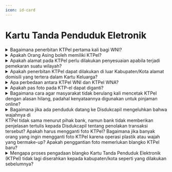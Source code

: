 ```yaml
---
icon: id-card
---
```


# Kartu Tanda Penduduk Eletronik

<details>

<summary>Bagaimana penerbitan KTPel pertama kali bagi WNI?</summary>

Berdasarkan Pasal 15 Peraturan Presiden Nomor 96 Tahun 2018, penerbitan KTPel bagi\
penduduk WNI harus memenuhi persyaratan:\
a. Telah berusia 17 tahun, sudah kawin atau pernah kawin; dan\
b. Fotokopi KK.

\
Tata cara:\
a. Penduduk mengisi Formulir Pendaftaran Peristiwa Kependudukan (F-1.02) dan melampirkan persyaratan;\
b. Dinas menerbitkan KTPel.

**Sumber rujukan:**

Pasal 15 Peraturan Presiden Nomor 96 Tahun 2018 tentang Persyaratan dan Tata Cara Pendaftaran Penduduk dan Pencatatan Sipil. ([link](https://dukcapil.kemendagri.go.id/download/detail/14))

{% hint style="success" %}
Dibuat:  23 Juni 2025 10:00 WIB | Perubahan terakhir: 23 Juni 2025 10:00 WIB
{% endhint %}

</details>



<details>

<summary>Apakah Orang Asing boleh memiliki KTPel?</summary>

Berdasarkan Pasal 16 Peraturan Presiden Nomor 96 Tahun 2018, orang asing boleh memiliki KTP-el jika memiliki Izin Tinggal tetap dan terdaftar sebagai penduduk, dengan persyaratan:\
a. Telah berusia 17 tahun, sudah kawin atau pernah kawin;\
b. Fotokopi KK; dan\
c. Fotokopi dokumen perjalanan dan fotokopi Kartu Izin Tinggal Tetap.

\
Tata cara:\
a. Penduduk mengisi Formulir Pendaftaran Peristiwa Kependudukan (F-1.02) dan melampirkan persyaratan; dan\
b. Dinas menerbitkan KTP-el.

**Sumber rujukan:**

Pasal 16 Peraturan Presiden Nomor 96 Tahun 2018 tentang Persyaratan dan Tata Cara Pendaftaran Penduduk dan Pencatatan Sipil. ([link](https://dukcapil.kemendagri.go.id/download/detail/14))

{% hint style="success" %}
Dibuat:  23 Juni 2025 10:00 WIB | Perubahan terakhir: 23 Juni 2025 10:00 WIB
{% endhint %}

</details>



<details>

<summary>Apakah alamat pada KTPel perlu dilakukan penyesuaian apabila terjadi pemekaran suatu wilayah?</summary>

Berdasarkan ketentuan Pasal 64 Ayat 8 UndangUndang Nomor 24 Tahun 2013, bahwa setiap perubahan elemen data yang terdapat di dalam KTPel, penduduk pemilik KTPel wajib melaporkan ke Disdukcapil Kabupaten/Kota untuk dilakukan perubahan atau penggantian dokumen kependudukan, termasuk juga jika terjadi pemekaran wilayah yang berdampak pada perubahan alamat pada dokumen kependudukan (KK, KTPel dan KIA).

**Sumber rujukan:**

Pasal 64 Ayat 8 Undang-Undang Nomor 24 Tahun 2013 tentang Perubahan atas Undang-Undang Nomor 23 Tahun 2006 tentang Administrasi Kependudukan. ([link](https://dukcapil.kemendagri.go.id/download/detail/3))

{% hint style="success" %}
Dibuat:  23 Juni 2025 10:00 WIB | Perubahan terakhir: 23 Juni 2025 10:00 WIB
{% endhint %}

</details>



<details>

<summary>Apakah penerbitan KTPel dapat dilakukan di luar Kabupaten/Kota alamat domisili yang tertera dalam Kartu Keluarga?</summary>

Berdasarkan ketentuan Pasal 15 Peraturan Menteri Dalam Negeri Nomor 8 Tahun 2016, bahwa penerbitan KTP-el bagi penduduk di luar domisili dapat dilakukan dengan ketentuan:\
a. Telah melakukan perekaman data;\
b. Kehilangan KTP-el di luar domisili; dan\
c. Rusak KTP-el di luar domisili.\


Catatan:\
Hal tersebut dapat dilakukan apabila tidak terdapat perubahan elemen data kependudukan.

**Sumber rujukan:**

Pasal 15 Peraturan Menteri Dalam Negeri Nomor 8 Tahun 2016 tentang Perubahan Kedua Atas Peraturan Menteri Dalam Negeri Nomor 9 Tahun 2011 tentang Pedoman Penerbitan Kartu Tanda Penduduk Berbasis Nomor Induk Kependudukan Secara Nasional. ([link](https://dukcapil.kemendagri.go.id/download/detail/47))

{% hint style="success" %}
Dibuat:  23 Juni 2025 10:00 WIB | Perubahan terakhir: 23 Juni 2025 10:00 WIB
{% endhint %}

</details>



<details>

<summary>Apa perbedaan antara KTPel WNI dan KTPel WNA?</summary>

Perbedaan:

1. KTPel bagi WNI berwarna biru gradasi sedangkan bagi WNA berwarna oranye gradasi.
2. KTPel untuk WNI ditulis berlaku seumur hidup sedangkan KTPel untuk WNA terdapat masa berlakunya sesuai dengan izin tinggal tetap yang diterbitkan Direktorat Jenderal Imigrasi Kementerian Hukum dan HAM.
3. Seluruh elemen data KTPel untuk WNI ditulis dalam Bahasa Indonesia sedangkan beberapa elemen data yang dimuat di dalam KTPel untuk WNA seperti jenis kelamin, agama, status perkawinan, pekerjaan, ditulis dalam Bahasa Inggris.
4. Elemen data Kewarganegaraan untuk KTP-el WNI diisi Indonesia, sedangkan untuk KTPel WNA diisi sesuai dengan Kewarganegaraan masing-masing.

**Sumber rujukan:**

* Pasal 64 Undang-Undang Nomor 24 Tahun 2013 tentang Perubahan atas Undang-Undang Nomor 23 Tahun 2006 tentang Administrasi Kependudukan. ([link](https://dukcapil.kemendagri.go.id/download/detail/3))
* Lampiran II standar dan spesifikasi blangko kartu tanda penduduk elektronik pada Peraturan Menteri Dalam Negeri Nomor 72 Tahun 2022 tentang Standar dan Spesifikasi Perangkat Kerasa, Perangkat Lunak, dan Blangko Kartu Tanda Penduduk Elektronik serta Penyelenggaraan Identitas Kependudukan Digital. ([link](https://peraturan.bpk.go.id/Details/247759/permendagri-no-72-tahun-2022))

{% hint style="success" %}
Dibuat:  23 Juni 2025 10:00 WIB | Perubahan terakhir: 23 Juni 2025 10:00 WIB
{% endhint %}

</details>



<details>

<summary>Apakah pas foto pada KTP-el dapat diganti?</summary>

Berdasarkan ketentuan Pasal 13 Peraturan Menteri Dalam Negeri Nomor 74 Tahun 2015, bahwa perubahan elemen data pas foto dilakukan apabila penduduk mengalami perubahan fisik secara permanen atau adanya kerusakan fisik KTPel dilakukan dengan cara:\
a. Mengajukan permohonan perubahan kepada Disdukcapil Kabupaten/Kota;\
b. Pencatatan perubahan nama melalui SIAK; dan\
c. Perubahan elemen data pas foto pada biodata penduduk sebagai dasar penerbitan KTPel yang baru.

**Sumber rujukan:**

Pasal 13 Peraturan Menteri Dalam Negeri Nomor 74 Tahun 2015 tentang Tata Cara Perubahan Elemen Data Penduduk Dalam Kartu Tanda Penduduk Elektronik. ([link](https://dukcapil.kemendagri.go.id/download/detail/43))

{% hint style="success" %}
Dibuat:  23 Juni 2025 10:00 WIB | Perubahan terakhir: 23 Juni 2025 10:00 WIB
{% endhint %}

</details>



<details>

<summary>Bagaimana cara agar masyarakat tidak berulang kali mencetak KTPel dengan alasan hilang, padahal kenyataannya digunakan untuk pinjaman online?</summary>

Untuk mencegah pencetakan ulang KTPel yang berulang kali dengan alasan hilang, setiap permohonan pencetakan ulang harus disertai dengan Surat Keterangan Kehilangan dari Kepolisian. Dengan adanya surat keterangan ini, proses pencetakan ulang KTP-el akan lebih terkontrol dan hanya dilakukan jika benar-benar diperlukan.

**Sumber rujukan:**

Rapat Koordinasi Nasional Kependudukan dan Pencatatan Sipil Tahun 2024, Batam, 27 s.d. 29 Februari 2024.

{% hint style="success" %}
Dibuat:  23 Juni 2025 10:00 WIB | Perubahan terakhir: 23 Juni 2025 10:00 WIB
{% endhint %}

</details>



<details>

<summary>Bagaimana jika ada penduduk datang ke Disdukcapil mengeluhkan bahwa wajahnya di<br>KTPel tidak sama menurut pihak bank, namun bank tidak memberikan penjelasan tertulis kepada Disdukcapil tentang penolakan transaksi tersebut? Apakah harus mengganti foto KTPel? Bagaimana jika banyak orang yang ingin mengganti foto KTPel karena operasi plastik atau wajah yang bermake-up? Apakah penggantian foto memerlukan blangko KTPel baru?</summary>

Sebaiknya perbankan juga melakukan verifikasi menggunakan card reader dan Perjanjian Kerja Sama (PKS) dengan Ditjen Dukcapil, tidak hanya melalui verifikasi fisik KTPel. Penduduk dapat mengganti foto KTP untuk keperluan khusus, misalnya perubahan penampilan yang signifikan seperti operasi plastik atau mengenakan jilbab. Penggantian foto KTPel akan memerlukan blangko KTPel baru untuk memperbarui data visual pada dokumen resmi tersebut.

**Sumber rujukan:**

Rapat Koordinasi Nasional Kependudukan dan Pencatatan Sipil Tahun 2024, Batam, 27 s.d. 29 Februari 2024.

{% hint style="success" %}
Dibuat:  23 Juni 2025 10:00 WIB | Perubahan terakhir: 23 Juni 2025 10:00 WIB
{% endhint %}

</details>



<details>

<summary>Mengapa proses pengadaan blangko Kartu Tanda Penduduk Elektronik (KTPel) tidak lagi diserahkan kepada kabupaten/kota seperti yang dilakukan sebelumnya?</summary>

Proses pengadaan blangko KTPel tidak diserahkan kepada kabupaten/kota karena:\
a. Untuk menjaga keseragaman spesifikasi blangko, sehingga setiap KTPel memiliki standar yang sama dalam hal kualitas dan keamanan.\
b. Untuk memastikan keamanan data KTPel elektronik yang tercetak di dalamnya.

Ketentuan ini sesuai dengan Undang-Undang 23 Tahun 2006 Pasal 5 huruf f, di mana pemerintah (Kementerian Dalam Negeri) memiliki kewenangan dalam pencetakan, penerbitan, dan distribusi blangko dokumen kependudukan. Dengan demikian, pengadaan blangko KTPel dipegang oleh pemerintah pusat untuk memastikan standar keamanan dan keseragaman yang diperlukan dalam dokumen kependudukan.

**Sumber rujukan:**

Rapat Koordinasi Nasional Kependudukan dan Pencatatan Sipil Tahun 2024, Batam, 27 s.d. 29 Februari 2024.

{% hint style="success" %}
Dibuat:  23 Juni 2025 10:00 WIB | Perubahan terakhir: 23 Juni 2025 10:00 WIB
{% endhint %}

</details>
